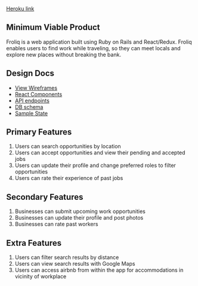 [Heroku link][heroku]

[heroku]: https://froliq.herokuapp.com

## Minimum Viable Product

Froliq is a web application built using Ruby on Rails and React/Redux. Froliq enables users to find work while traveling, so they can meet locals and explore new places without breaking the bank.

## Design Docs
* [View Wireframes][wireframes]
* [React Components][components]
* [API endpoints][api-endpoints]
* [DB schema][schema]
* [Sample State][sample-state]

[wireframes]: docs/wireframes
[components]: docs/component-hierarchy.md
[sample-state]: docs/sample-state.md
[api-endpoints]: docs/api-endpoints.md
[schema]: docs/schema.md

## Primary Features
1. Users can search opportunities by location
2. Users can accept opportunities and view their pending and accepted jobs
3. Users can update their profile and change preferred roles to filter opportunities
4. Users can rate their experience of past jobs

## Secondary Features
1. Businesses can submit upcoming work opportunities
2. Businesses can update their profile and post photos
3. Businesses can rate past workers

## Extra Features
1. Users can filter search results by distance
2. Users can view search results with Google Maps
3. Users can access airbnb from within the app for accommodations in vicinity of workplace
